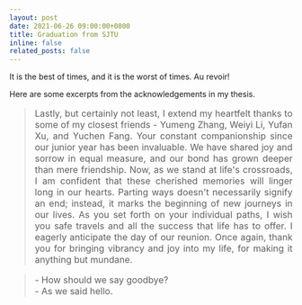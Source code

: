 ```yaml
---
layout: post
date: 2021-06-26 09:00:00+0800
title: Graduation from SJTU
inline: false
related_posts: false
---
```


It is the best of times, and it is the worst of times. Au revoir! 

Here are some excerpts from the acknowledgements in my thesis.

<blockquote style="text-align: justify; font-size: 16px;">
Lastly, but certainly not least, I extend my heartfelt thanks to some of my closest friends - Yumeng Zhang, Weiyi Li, Yufan Xu, and Yuchen Fang. Your constant companionship since our junior year has been invaluable. We have shared joy and sorrow in equal measure, and our bond has grown deeper than mere friendship. Now, as we stand at life's crossroads, I am confident that these cherished memories will linger long in our hearts. Parting ways doesn't necessarily signify an end; instead, it marks the beginning of new journeys in our lives. As you set forth on your individual paths, I wish you safe travels and all the success that life has to offer. I eagerly anticipate the day of our reunion. Once again, thank you for bringing vibrancy and joy into my life, for making it anything but mundane.
 </blockquote>


<blockquote style="text-align: justify; font-size: 16px;">
- How should we say goodbye? <br />
- As we said hello.
</blockquote>
